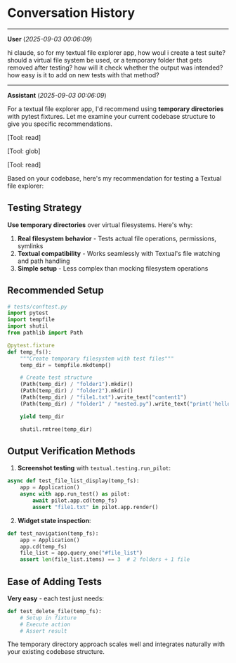 # Conversation History

---

**User** (*2025-09-03 00:06:09*)

hi claude, so for my textual file explorer app, how woul i create a test suite? should a virtual file system be used, or a temporary folder that gets removed after testing? how will it check whether the output was intended? how easy is it to add on new tests with that method?

---

**Assistant** (*2025-09-03 00:06:09*)

For a textual file explorer app, I'd recommend using **temporary directories** with pytest fixtures. Let me examine your current codebase structure to give you specific recommendations.

[Tool: read]

[Tool: glob]

[Tool: read]

Based on your codebase, here's my recommendation for testing a Textual file explorer:

## Testing Strategy

**Use temporary directories** over virtual filesystems. Here's why:

1. **Real filesystem behavior** - Tests actual file operations, permissions, symlinks
2. **Textual compatibility** - Works seamlessly with Textual's file watching and path handling
3. **Simple setup** - Less complex than mocking filesystem operations

## Recommended Setup

```python
# tests/conftest.py
import pytest
import tempfile
import shutil
from pathlib import Path

@pytest.fixture
def temp_fs():
    """Create temporary filesystem with test files"""
    temp_dir = tempfile.mkdtemp()

    # Create test structure
    (Path(temp_dir) / "folder1").mkdir()
    (Path(temp_dir) / "folder2").mkdir()
    (Path(temp_dir) / "file1.txt").write_text("content1")
    (Path(temp_dir) / "folder1" / "nested.py").write_text("print('hello')")

    yield temp_dir

    shutil.rmtree(temp_dir)
```

## Output Verification Methods

1. **Screenshot testing** with `textual.testing.run_pilot`:
```python
async def test_file_list_display(temp_fs):
    app = Application()
    async with app.run_test() as pilot:
        await pilot.app.cd(temp_fs)
        assert "file1.txt" in pilot.app.render()
```

2. **Widget state inspection**:
```python
def test_navigation(temp_fs):
    app = Application()
    app.cd(temp_fs)
    file_list = app.query_one("#file_list")
    assert len(file_list.items) == 3  # 2 folders + 1 file
```

## Ease of Adding Tests

**Very easy** - each test just needs:
```python
def test_delete_file(temp_fs):
    # Setup in fixture
    # Execute action
    # Assert result
```

The temporary directory approach scales well and integrates naturally with your existing codebase structure.

